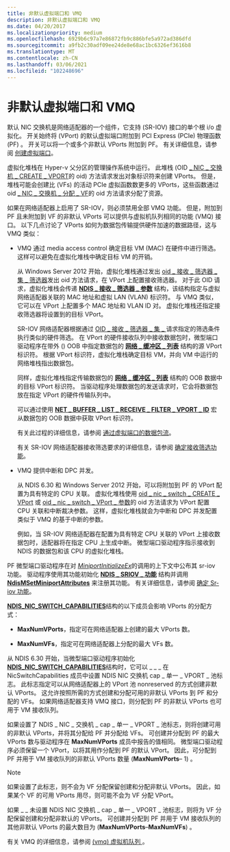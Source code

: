 ```yaml
---
title: 非默认虚拟端口和 VMQ
description: 非默认虚拟端口和 VMQ
ms.date: 04/20/2017
ms.localizationpriority: medium
ms.openlocfilehash: 6929b6c97a7e86872fb9c886bfe5a972ad386dfd
ms.sourcegitcommit: a9fb2c30adf09ee24de8e68ac1bc6326ef3616b8
ms.translationtype: MT
ms.contentlocale: zh-CN
ms.lasthandoff: 03/06/2021
ms.locfileid: "102248696"
---
```

# <a name="nondefault-virtual-ports-and-vmq"></a>非默认虚拟端口和 VMQ


默认 NIC 交换机是网络适配器的一个组件，它支持 (SR-IOV) 接口的单个根 i/o 虚拟化。 开关始终将 (VPort) 的默认虚拟端口附加到 PCI Express (PCIe) 物理函数 (PF) 。 开关可以将一个或多个非默认 VPorts 附加到 PF。 有关详细信息，请参阅 [创建虚拟端口](creating-a-virtual-port.md)。

虚拟化堆栈在 Hyper-v 父分区的管理操作系统中运行。 此堆栈 (OID [ \_ NIC \_ 交换机 \_ CREATE \_ VPORT](./oid-nic-switch-create-vport.md)的 oid) 方法请求发出对象标识符来创建 VPorts。 但是，堆栈可能会创建比 (VFs) 的活动 PCIe 虚拟函数数更多的 VPorts，这些函数通过 oid [ \_ NIC \_ 交换机 \_ 分配 \_ VF](./oid-nic-switch-allocate-vf.md)的 oid 方法请求分配了资源。

如果在网络适配器上启用了 SR-IOV，则必须禁用全部 VMQ 功能。 但是，附加到 PF 且未附加到 VF 的非默认 VPorts 可以提供与虚拟机队列相同的功能 (VMQ) 接口。 以下几点讨论了 VPorts 如何为数据包传输提供硬件加速的数据路径，这与 VMQ 类似：

-   VMQ 通过 media access control 确定目标 VM (MAC) 在硬件中进行筛选。 这样可以避免在虚拟化堆栈中确定目标 VM 的开销。

    从 Windows Server 2012 开始，虚拟化堆栈通过发出 [oid \_ 接收 \_ 筛选器 \_ 集 \_ 筛选器](./oid-receive-filter-set-filter.md)发出 oid 方法请求，在 VPort 上配置接收筛选器。 对于此 OID 请求，虚拟化堆栈会传递 [**NDIS \_ 接收 \_ 筛选器 \_ 参数**](/windows-hardware/drivers/ddi/ntddndis/ns-ntddndis-_ndis_receive_filter_parameters) 结构，该结构指定与虚拟网络适配器关联的 MAC 地址和虚拟 LAN (VLAN) 标识符。 与 VMQ 类似，它可以在 VPort 上配置多个 MAC 地址和 VLAN ID 对。 虚拟化堆栈还指定接收筛选器将设置到的目标 VPort。

    SR-IOV 网络适配器根据通过 [OID \_ 接收 \_ 筛选器 \_ 集 \_ ](./oid-receive-filter-set-filter.md) 请求指定的筛选条件执行类似的硬件筛选。 在 VPort 的硬件接收队列中接收数据包时，微型端口驱动程序在带外 () OOB 中指定数据包的 [**网络 \_ 缓冲区 \_ 列表**](/windows-hardware/drivers/ddi/nbl/ns-nbl-net_buffer_list) 结构的源 VPort 标识符。 根据 VPort 标识符，虚拟化堆栈确定目标 VM，并向 VM 中运行的网络堆栈指出数据包。

    同样，虚拟化堆栈指定传输数据包的 [**网络 \_ 缓冲区 \_ 列表**](/windows-hardware/drivers/ddi/nbl/ns-nbl-net_buffer_list) 结构的 OOB 数据中的目标 VPort 标识符。 当驱动程序处理数据包的发送请求时，它会将数据包放在指定 VPort 的硬件传输队列中。

    可以通过使用 [**NET \_ BUFFER \_ LIST \_ RECEIVE \_ FILTER \_ VPORT \_ ID**](/windows-hardware/drivers/ddi/ndis/nf-ndis-net_buffer_list_receive_filter_vport_id) 宏从数据包的 OOB 数据中获取 VPort 标识符。

    有关此过程的详细信息，请参阅 [通过虚拟端口的数据包流](packet-flow-over-a-virtual-port.md)。

    有关 SR-IOV 网络适配器接收筛选要求的详细信息，请参阅 [确定接收筛选功能](determining-receive-filtering-capabilities.md)。

-   VMQ 提供中断和 DPC 并发。

    从 NDIS 6.30 和 Windows Server 2012 开始，可以将附加到 PF 的 VPort 配置为具有特定的 CPU 关联。 虚拟化堆栈使用 [oid \_ nic \_ switch \_ CREATE \_ VPort](./oid-nic-switch-create-vport.md) 或 [oid \_ nic \_ switch \_ VPort \_ 参数](./oid-nic-switch-vport-parameters.md)的 oid 方法请求为 VPort 配置 CPU 关联和中断裁决参数。 这样，虚拟化堆栈就会为中断和 DPC 并发配置类似于 VMQ 的基于中断的参数。

    例如，当 SR-IOV 网络适配器在配置为具有特定 CPU 关联的 VPort 上接收数据包时，适配器将在指定 CPU 上生成中断。 微型端口驱动程序指示接收到 NDIS 的数据包和该 CPU 的虚拟化堆栈。

PF 微型端口驱动程序在对 [*MiniportInitializeEx*](/windows-hardware/drivers/ddi/ndis/nc-ndis-miniport_initialize)的调用的上下文中公布其 sr-iov 功能。 驱动程序使用其功能初始化 [**NDIS \_ SRIOV \_ 功能**](/windows-hardware/drivers/ddi/ntddndis/ns-ntddndis-_ndis_sriov_capabilities) 结构并调用 [**NdisMSetMiniportAttributes**](/windows-hardware/drivers/ddi/ndis/nf-ndis-ndismsetminiportattributes) 来注册其功能。 有关详细信息，请参阅 [确定 Sr-iov 功能](determining-sr-iov-capabilities.md)。

[**NDIS_NIC_SWITCH_CAPABILITIES**](/windows-hardware/drivers/ddi/ntddndis/ns-ntddndis-_ndis_nic_switch_capabilities)结构的以下成员会影响 VPorts 的分配方式：

-   **MaxNumVPorts**，指定可在网络适配器上创建的最大 VPorts 数。

-   **MaxNumVFs**，指定可在网络适配器上分配的最大 VFs 数。

从 NDIS 6.30 开始，当微型端口驱动程序初始化 [**NDIS_NIC_SWITCH_CAPABILITIES**](/windows-hardware/drivers/ddi/ntddndis/ns-ntddndis-_ndis_nic_switch_capabilities)结构时，它可以 \_ \_ \_ 在 NicSwitchCapabilities 成员中设置 NDIS NIC 交换机 cap \_ 单一 \_ VPORT \_ 池标志。  此标志指定可以从网络适配器上的 VPort 池 nonreserved 的方式创建非默认 VPorts。 这允许按照所需的方式创建和分配可用的非默认 VPorts 到 PF 和分配的 VFs。 如果网络适配器支持 VMQ 接口，则分配到 PF 的非默认 VPorts 也可用于 VM 接收队列。

如果设置了 NDIS \_ NIC \_ 交换机 \_ cap \_ 单一 \_ VPORT \_ 池标志，则将创建可用的非默认 VPorts，并将其分配给 PF 并分配给 VFs。 可创建并分配到 PF 的最大 VPorts 数与驱动程序在 **MaxNumVPorts** 成员中报告的值相同。 微型端口驱动程序必须保留一个 VPort，以将其用作分配到 PF 的默认 VPort。 因此，可分配到 PF 并用于 VM 接收队列的非默认 VPorts 数量 (**MaxNumVPorts**– 1) 。

> [!NOTE]
> 如果设置了此标志，则不会为 VF 分配保留创建和分配非默认 VPorts。 因此，如果某个 VF 的可用 VPorts 用尽，则可能不会为 VF 分配 VPort。 

如果 \_ \_ 未设置 NDIS NIC 交换机 \_ cap \_ 单一 \_ VPORT \_ 池标志，则将为 VF 分配保留创建和分配非默认的 VPorts。 可创建并分配到 PF 并用于 VM 接收队列的其他非默认 VPorts 的最大数目为 (**MaxNumVPorts**–**MaxNumVFs**) 。

有关 VMQ 的详细信息，请参阅 [ (vmq) 虚拟机队列 ](virtual-machine-queue--vmq-.md)。
